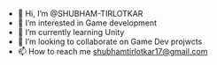 - 👋 Hi, I’m @SHUBHAM-TIRLOTKAR
- 👀 I’m interested in Game development
- 🌱 I’m currently learning Unity
- 💞️ I’m looking to collaborate on Game Dev projwcts
- 📫 How to reach me shubhamtirlotkar17@gmail.com

<!---
SHUBHAM-TIRLOTKAR/SHUBHAM-TIRLOTKAR is a ✨ special ✨ repository because its `README.md` (this file) appears on your GitHub profile.
You can click the Preview link to take a look at your changes.
--->
